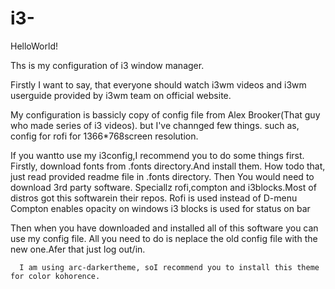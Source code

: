 # i3-
HelloWorld!

 Ths is my configuration of i3 window manager.

Firstly I want to say, that everyone should watch i3wm videos and i3wm userguide provided by i3wm team on official website.

My configuration is bassicly copy of config file from Alex Brooker(That guy who made series of i3 videos).
but I've channged few things. such as, config for rofi for 1366*768screen resolution.

If you wantto use my i3config,I recommend you to do some things first.
   Firstly, download fonts from .fonts directory.And install them. How todo that, just read provided readme file in .fonts directory.
   Then You would need to download 3rd party software. Speciallz rofi,compton and i3blocks.Most of distros got this softwarein their repos.
       Rofi is used instead of D-menu
       Compton enables opacity on windows
       i3 blocks is used for status on bar


Then when you have downloaded and installed all of this software you can use my config file.
  All you need to do is neplace the old config file with the new one.Afer that just log out/in.

      I am using arc-darkertheme, soI recommend you to install this theme for color kohorence.
      
